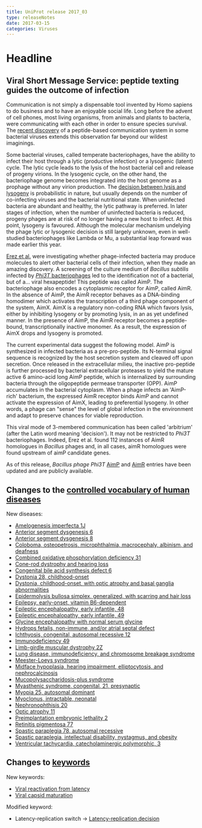 ```yaml
---
title: UniProt release 2017_03
type: releaseNotes
date: 2017-03-15
categories: Viruses
---
```


# Headline

## Viral Short Message Service: peptide texting guides the outcome of infection

Communication is not simply a dispensable tool invented by Homo sapiens to do business and to have an enjoyable social life. Long before the advent of cell phones, most living organisms, from animals and plants to bacteria, were communicating with each other in order to ensure species survival. The [recent discovery](https://www.ncbi.nlm.nih.gov/pubmed/28099413) of a peptide-based communication system in some bacterial viruses extends this observation far beyond our wildest imaginings.

Some bacterial viruses, called temperate bacteriophages, have the ability to infect their host through a lytic (productive infection) or a lysogenic (latent) cycle. The lytic cycle leads to the lysis of the host bacterial cell and release of progeny virions. In the lysogenic cycle, on the other hand, the bacteriophage genome becomes integrated into the host genome as a prophage without any virion production. The [decision between lysis and lysogeny](http://viralzone.expasy.org/all_by_protein/3964.html) is probabilistic in nature, but usually depends on the number of co-infecting viruses and the bacterial nutritional state. When uninfected bacteria are abundant and healthy, the lytic pathway is preferred. In later stages of infection, when the number of uninfected bacteria is reduced, progeny phages are at risk of no longer having a new host to infect. At this point, lysogeny is favoured. Although the molecular mechanism undelying the phage lytic or lysogenic decision is still largely unknown, even in well-studied bacteriophages like Lambda or Mu, a substantial leap forward was made earlier this year.

[Erez et al.](https://www.ncbi.nlm.nih.gov/pubmed/28099413) were investigating whether phage-infected bacteria may produce molecules to alert other bacterial cells of their infection, when they made an amazing discovery. A screening of the culture medium of _Bacillus subtilis_ infected by [_Phi3T_ bacteriophages](https://www.uniprot.org/taxonomy/10736) led to the identification not of a bacterial, but of a... viral hexapeptide! This peptide was called AimP. The bacteriophage also encodes a cytoplasmic receptor for AimP, called AimR. In the absence of AimP, the AimR receptor behaves as a DNA-binding homodimer which activates the transcription of a third phage component of the system, AimX. AimX is a regulatory non-coding RNA which favors lysis, either by inhibiting lysogeny or by promoting lysis, in an as yet undefined manner. In the presence of AimP, the AimR receptor becomes a peptide-bound, transcriptionally inactive monomer. As a result, the expression of AimX drops and lysogeny is promoted.

The current experimental data suggest the following model. AimP is synthesized in infected bacteria as a pre-pro-peptide. Its N-terminal signal sequence is recognized by the host secretion system and cleaved off upon secretion. Once released in the extracellular milieu, the inactive pro-peptide is further processed by bacterial extracellular proteases to yield the mature active 6 amino-acid long AimP peptide, which is internalized by surrounding bacteria through the oligopeptide permease transporter (OPP). AimP accumulates in the bacterial cytoplasm. When a phage infects an 'AimP-rich' bacterium, the expressed AimR receptor binds AimP and cannot activate the expression of AimX, leading to preferential lysogeny. In other words, a phage can "sense" the level of global infection in the environment and adapt to preserve chances for viable reproduction.

This viral mode of 3-membered communication has been called 'arbitrium' (after the Latin word meaning 'decision'). It may not be restricted to _Phi3T_ bacteriophages. Indeed, Erez et al. found 112 instances of AimR homologues in _Bacillus_ phages and, in all cases, aimR homologues were found upstream of aimP candidate genes.

As of this release, _Bacillus phage Phi3T_ [AimP](https://www.uniprot.org/uniprotkb?query=gene:aimp+AND+organism_id:10736+AND+reviewed:true) and [AimR](https://www.uniprot.org/uniprotkb?query=gene:aimr+AND+organism_id:10736+AND+reviewed:true) entries have been updated and are publicly available.

## Changes to the [controlled vocabulary of human diseases](https://ftp.uniprot.org/pub/databases/uniprot/current_release/knowledgebase/complete/docs/humdisease)

New diseases:

- [Amelogenesis imperfecta 1J](https://www.uniprot.org/diseases/DI-04931)
- [Anterior segment dysgenesis 6](https://www.uniprot.org/diseases/DI-04923)
- [Anterior segment dysgenesis 8](https://www.uniprot.org/diseases/DI-04922)
- [Coloboma, osteopetrosis, microphthalmia, macrocephaly, albinism, and deafness](https://www.uniprot.org/diseases/DI-04925)
- [Combined oxidative phosphorylation deficiency 31](https://www.uniprot.org/diseases/DI-04916)
- [Cone-rod dystrophy and hearing loss](https://www.uniprot.org/diseases/DI-04912)
- [Congenital bile acid synthesis defect 6](https://www.uniprot.org/diseases/DI-04924)
- [Dystonia 28, childhood-onset](https://www.uniprot.org/diseases/DI-04935)
- [Dystonia, childhood-onset, with optic atrophy and basal ganglia abnormalities](https://www.uniprot.org/diseases/DI-04936)
- [Epidermolysis bullosa simplex, generalized, with scarring and hair loss](https://www.uniprot.org/diseases/DI-04933)
- [Epilepsy, early-onset, vitamin B6-dependent](https://www.uniprot.org/diseases/DI-04934)
- [Epileptic encephalopathy, early infantile, 48](https://www.uniprot.org/diseases/DI-04937)
- [Epileptic encephalopathy, early infantile, 49](https://www.uniprot.org/diseases/DI-04919)
- [Glycine encephalopathy with normal serum glycine](https://www.uniprot.org/diseases/DI-04929)
- [Hydrops fetalis, non-immune, and/or atrial septal defect](https://www.uniprot.org/diseases/DI-04930)
- [Ichthyosis, congenital, autosomal recessive 12](https://www.uniprot.org/diseases/DI-04921)
- [Immunodeficiency 49](https://www.uniprot.org/diseases/DI-04911)
- [Limb-girdle muscular dystrophy 2Z](https://www.uniprot.org/diseases/DI-04915)
- [Lung disease, immunodeficiency, and chromosome breakage syndrome](https://www.uniprot.org/diseases/DI-04908)
- [Meester-Loeys syndrome](https://www.uniprot.org/diseases/DI-04917)
- [Midface hypoplasia, hearing impairment, elliptocytosis, and nephrocalcinosis](https://www.uniprot.org/diseases/DI-04939)
- [Mucopolysaccharidosis-plus syndrome](https://www.uniprot.org/diseases/DI-04927)
- [Myasthenic syndrome, congenital, 21, presynaptic](https://www.uniprot.org/diseases/DI-04909)
- [Myopia 25, autosomal dominant](https://www.uniprot.org/diseases/DI-04910)
- [Myoclonus, intractable, neonatal](https://www.uniprot.org/diseases/DI-04913)
- [Nephronophthisis 20](https://www.uniprot.org/diseases/DI-04920)
- [Optic atrophy 11](https://www.uniprot.org/diseases/DI-04928)
- [Preimplantation embryonic lethality 2](https://www.uniprot.org/diseases/DI-04914)
- [Retinitis pigmentosa 77](https://www.uniprot.org/diseases/DI-04926)
- [Spastic paraplegia 78, autosomal recessive](https://www.uniprot.org/diseases/DI-04938)
- [Spastic paraplegia, intellectual disability, nystagmus, and obesity](https://www.uniprot.org/diseases/DI-04932)
- [Ventricular tachycardia, catecholaminergic polymorphic, 3](https://www.uniprot.org/diseases/DI-04918)

## Changes to [keywords](https://ftp.uniprot.org/pub/databases/uniprot/current_release/knowledgebase/complete/docs/keywlist)

New keywords:

- [Viral reactivation from latency](https://www.uniprot.org/keywords/KW-1272)
- [Viral capsid maturation](https://www.uniprot.org/keywords/KW-1273)

Modified keyword:

- Latency-replication switch -&gt; [Latency-replication decision](https://www.uniprot.org/keywords/KW-1252)
